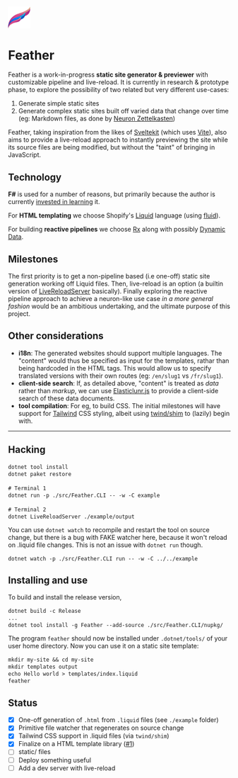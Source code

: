 <img width="10%" src="./feather-logo.svg">

# Feather

Feather is a work-in-progress **static site generator & previewer** with customizable pipeline and live-reload. It is currently in research & prototype phase, to explore the possibility of two related but very different use-cases:

1. Generate simple static sites
2. Generate complex static sites built off varied data that change over time (eg: Markdown files, as done by [Neuron Zettelkasten](https://neuron.zettel.page/))

Feather, taking inspiration from the likes of [Sveltekit](https://kit.svelte.dev/) (which uses [Vite](https://vitejs.dev/)), also aims to provide a live-reload approach to instantly previewing the site while its source files are being modified, but without the "taint" of bringing in JavaScript. 

## Technology

**F#** is used for a number of reasons, but primarily because the author is currently [invested in learning](https://srid.github.io/learning-fsharp/) it.

For **HTML templating** we choose Shopify's [Liquid](https://shopify.dev/docs/themes/liquid/reference) language (using [fluid](https://github.com/sebastienros/fluid)).

For building **reactive pipelines** we choose [Rx](https://dotnetfoundation.org/projects/reactive-extensions) along with possibly [Dynamic Data](https://github.com/reactivemarbles/DynamicData).

## Milestones

The first priority is to get a non-pipeline based (i.e one-off) static site generation working off Liquid files. Then, live-reload is an option (a builtin version of [LiveReloadServer](https://github.com/RickStrahl/LiveReloadServer) basically). Finally exploring the reactive pipeline approach to achieve a neuron-like use case *in a more general fashion* would be an ambitious undertaking, and the ultimate purpose of this project.

## Other considerations

- **i18n**: The generated websites should support multiple languages. The "content" would thus be specified as input for the templates, rathar than being hardcoded in the HTML tags. This would allow us to specify translated versions with their own routes (eg: `/en/slug1` vs `/fr/slug1`).
- **client-side search**: If, as detailed above, "content" is treated as *data* rather than *markup*, we can use [Elasticlunr.js](http://elasticlunr.com/) to provide a client-side search of these data documents.
- **tool compilation**: For eg, to build CSS. The initial milestones will have support for [Tailwind](https://tailwindcss.com/) CSS styling, albeit using [twind/shim](https://twind.dev/docs/handbook/getting-started/using-the-shim.html) to (lazily) begin with.

---

## Hacking

```shell
dotnet tool install
dotnet paket restore

# Terminal 1
dotnet run -p ./src/Feather.CLI -- -w -C example

# Terminal 2
dotnet LiveReloadServer ./example/output
```

You can use `dotnet watch` to recompile and restart the tool on source change, but there is a bug with FAKE watcher here, because it won't reload on .liquid file changes. This is not an issue with `dotnet run` though.

```
dotnet watch -p ./src/Feather.CLI run -- -w -C ../../example
```

## Installing and use

To build and install the release version,

```
dotnet build -c Release
...
dotnet tool install -g Feather --add-source ./src/Feather.CLI/nupkg/
```

The program `feather` should now be installed under `.dotnet/tools/` of your user home directory. Now you can use it on a static site template:

```
mkdir my-site && cd my-site
mkdir templates output
echo Hello world > templates/index.liquid
feather
```

## Status

- [x] One-off generation of `.html` from `.liquid` files (see `./example` folder)
- [x] Primitive file watcher that regenerates on source change
- [x] Tailwind CSS support in .liquid files (via `twind/shim`)
- [x] Finalize on a HTML template library ([#1](https://github.com/srid/Feather/issues/1))
- [ ] static/ files
- [ ] Deploy something useful
- [ ] Add a dev server with live-reload
